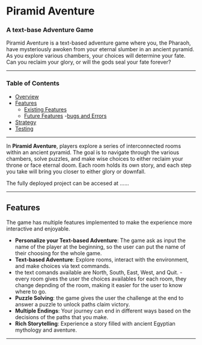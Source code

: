 # Piramid Aventure 

### A text-base Adventure Game

Piramid Aventure is a text-based adventure game where you, the Pharaoh, have mysteriously awoken from your eternal slumber in an ancient pyramid. As you explore various chambers, your choices will determine your fate. Can you reclaim your glory, or will the gods seal your fate forever?



---

### Table of Contents

- [Overview](#overview)
- [Features](#features)
    - [Existing Features](#existing-features)
    - [Future Features](#future-features)
-[bugs and Errors](#bugs-and-erros)
- [Strategy](#strategy)
- [Testing](#testing)





---
In **Piramid Aventure**, players explore a series of interconnected rooms within an ancient pyramid. The goal is to navigate through the various chambers, solve puzzles, and make wise choices to either reclaim your throne or face eternal doom. Each room holds its own story, and each step you take will bring you closer to either glory or downfall.

The fully deployed project can be accesed at ......

---

## Features

The game has multiple features implemented  to make the experience more interactive and enjoyable.
- **Personalize your Text-based Adventure**: The game ask as input the name of the player at the beginning, so the user can put the name of their choosing for the whole game.
- **Text-based Adventure**: Explore rooms, interact with the environment, and make choices via text commands.
- the text comands available are North, South, East, West, and Quit.
-every room gives the user the choices availables for each room, they change depnding of the room, making it easier for the user to know where to go.
- **Puzzle Solving**: the game gives the user the challenge at the end to answer a puzzle to unlock paths claim victory.
- **Multiple Endings**: Your journey can end in different ways based on the decisions of the paths that you make.
- **Rich Storytelling**: Experience a story filled with ancient Egyptian mythology and aventure.

---



